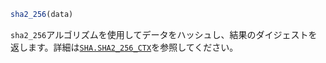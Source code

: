 ```julia
sha2_256(data)
```

`sha2_256`アルゴリズムを使用してデータをハッシュし、結果のダイジェストを返します。詳細は[`SHA.SHA2_256_CTX`](@ref)を参照してください。
